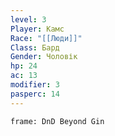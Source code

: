 ```yaml
---
level: 3
Player: Камс
Race: "[[Люди]]"
Class: Бард
Gender: Чоловік
hp: 24
ac: 13
modifier: 3
pasperc: 14
---
```


```custom-frames
frame: DnD Beyond Gin
```